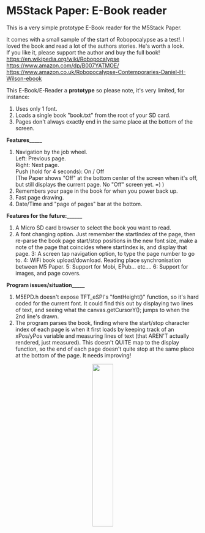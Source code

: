 # M5Stack Paper: E-Book reader
This is a very simple prototype E-Book reader for the M5Stack Paper.

It comes with a small sample of the start of Robopocalypse as a test!. I loved the book and read a lot of the authors stories. He's worth a look.       
If you like it, please support the author and buy the full book!                 
https://en.wikipedia.org/wiki/Robopocalypse                 
https://www.amazon.com/dp/B007YATMOE/                   
https://www.amazon.co.uk/Robopocalypse-Contemporaries-Daniel-H-Wilson-ebook                      

This E-Book/E-Reader a **prototype** so please note, it's very limited, for instance:           
1. Uses only 1 font.
2. Loads a single book "book.txt" from the root of your SD card.
3. Pages don't always exactly end in the same place at the bottom of the screen.

**Features_____**                   
1. Navigation by the job wheel.                
Left: Previous page.           
Right: Next page.               
Push (hold for 4 seconds): On / Off                
(The Paper shows "Off" at the bottom center of the screen when it's off, but still displays the current page. No "Off" screen yet. =)  )
2. Remembers your page in the book for when you power back up.
3. Fast page drawing.
4. Date/Time and "page of pages" bar at the bottom.

**Features for the future:______**
1. A Micro SD card browser to select the book you want to read.
2. A font changing option. Just remember the startIndex of the page, then re-parse the book page start/stop positions in the new font size, make a note of the page that coincides where startIndex is, and display that page. 
3: A screen tap navigation option, to type the page number to go to.
4: WiFi book upload/download. Reading place synchronisation between M5 Paper.
5: Support for Mobi, EPub... etc....
6: Support for images, and page covers.

**Program issues/situation_____**
1. M5EPD.h doesn't expose TFT_eSPI's "fontHeight()" function, so it's hard coded for the current font. It could find this out by displaying two lines of text, and seeing what the canvas.getCursorY(); jumps to when the 2nd line's drawn.                 
2. The program parses the book, finding where the start/stop character index of each page is when it first loads by keeping track of an xPos/yPos variable and measuring lines of text (that AREN'T actually rendered, just measured). This doesn't QUITE map to the display function, so the end of each page doesn't quite stop at the same place at the bottom of the page. It needs improving!


<p align="center" width="100%">
    <img width="33%" src="https://user-images.githubusercontent.com/1586332/131074409-0bc8815d-7d46-448b-8ae6-1407bf49db1f.jpg">
</p>



